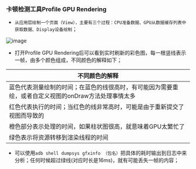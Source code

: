 ### 卡顿检测工具Profile GPU Rendering
+ `从应用层绘制一个页面（View），主要有三个过程：CPU准备数据、GPU从数据缓存列表中获取数据、Display设备绘制`；

![image](![image](https://github.com/ningbaoqi/PerformanceOptimization/blob/master/gif/pic-2.jpg))

+ 打开Profile GPU Rendering后可以看到实时刷新的彩色图，每一根竖线表示一帧，由多个颜色组成，不同颜色的解释如下；

|不同颜色的解释|
|------|
|蓝色代表测量绘制的时间；在蓝色的线很高时，有可能因为需要重绘，或者自定义视图的onDraw方法处理事情太多|
|红色代表执行的时间；当红色的线非常高时，可能是由于重新提交了视图而导致的|
|橙色部分表示处理的时间，如果柱状图很高，就意味着GPU太繁忙了|
|绿色表示将资源转移到渲染线程的时间|

+ 可以使用`adb shell dumpsys gfxinfo （包名）`把具体的耗时输出到日志中来分析；任何时候超过绿线(对应时长是16ms)，就有可能丢失一帧的内容；
